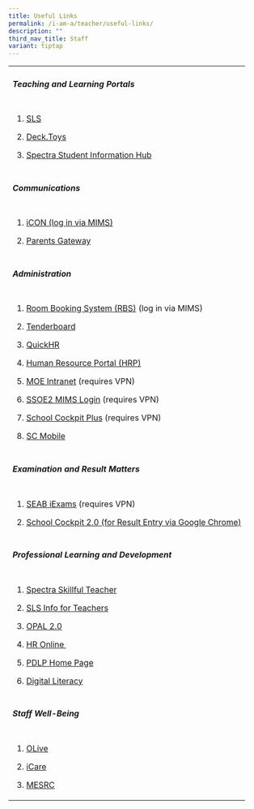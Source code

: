 ```yaml
---
title: Useful Links
permalink: /i-am-a/teacher/useful-links/
description: ""
third_nav_title: Staff
variant: tiptap
---
```

<table style="minWidth: 25px">
<colgroup>
<col>
</colgroup>
<tbody>
<tr>
<td rowspan="1" colspan="1">
<h5><strong>Teaching and Learning Portals</strong></h5>
</td>
</tr>
<tr>
<td rowspan="1" colspan="1">
<ol data-tight="true" class="tight">
<li>
<p><a href="https://vle.learning.moe.edu.sg/login" rel="noopener noreferrer" target="_blank">SLS</a>
</p>
</li>
<li>
<p><a href="https://deck.toys/" rel="noopener noreferrer nofollow" target="_blank">Deck.Toys</a>
</p>
</li>
<li>
<p><a href="https://sites.google.com/moe.edu.sg/spectra-student-info-hub/home" rel="noopener noreferrer" target="_blank">Spectra Student Information Hub</a>
</p>
</li>
</ol>
</td>
</tr>
<tr>
<td rowspan="1" colspan="1">
<h5><strong>Communications</strong></h5>
</td>
</tr>
<tr>
<td rowspan="1" colspan="1">
<ol data-tight="true" class="tight">
<li>
<p><a href="https://icon.moe.edu.sg/" rel="noopener noreferrer nofollow" target="_blank">iCON (log in via MIMS)</a>
</p>
</li>
<li>
<p><a href="https://pg.moe.edu.sg/" rel="noopener noreferrer nofollow" target="_blank">Parents Gateway</a>
</p>
</li>
</ol>
</td>
</tr>
<tr>
<td rowspan="1" colspan="1">
<h5><strong>Administration</strong></h5>
</td>
</tr>
<tr>
<td rowspan="1" colspan="1">
<ol data-tight="true" class="tight">
<li>
<p><a href="https://rbs.avero-tech.com/" rel="noopener noreferrer nofollow" target="_blank">Room Booking System (RBS)</a> (log
in via MIMS)</p>
</li>
<li>
<p><a href="https://www.tenderboard.biz/login?destination=purchase" rel="noopener noreferrer nofollow" target="_blank">Tenderboard</a>
</p>
</li>
<li>
<p><a href="https://sg.quickhr.co/" rel="noopener noreferrer" target="_blank">QuickHR</a>
</p>
</li>
<li>
<p><a href="https://www.hrp.gov.sg/" rel="noopener noreferrer" target="_blank">Human Resource Portal (HRP)</a>
</p>
</li>
<li>
<p><a href="http://intranet.moe.gov.sg/" rel="noopener noreferrer nofollow" target="_blank">MOE Intranet</a> (requires
VPN)</p>
</li>
<li>
<p><a href="https://idp.mims.moe.gov.sg/nidp/saml2/sso" rel="noopener noreferrer" target="_blank">SSOE2 MIMS Login</a> (requires
VPN)</p>
</li>
<li>
<p><a href="https://schoolcockpit.moe.gov.sg/" rel="noopener noreferrer" target="_blank">School Cockpit Plus</a> (requires
VPN)</p>
</li>
<li>
<p><a href="https://scmobile.moe.edu.sg/login" rel="noopener noreferrer" target="_blank">SC Mobile</a>
</p>
</li>
</ol>
</td>
</tr>
<tr>
<td rowspan="1" colspan="1">
<h5><strong>Examination and Result Matters</strong></h5>
</td>
</tr>
<tr>
<td rowspan="1" colspan="1">
<ol data-tight="true" class="tight">
<li>
<p><a href="https://iexams.seab.gov.sg/" rel="noopener noreferrer" target="_blank">SEAB iExams</a> (requires
VPN)</p>
</li>
<li>
<p><a href="https://schoolcockpit.moe.edu.sg/login" rel="noopener noreferrer" target="_blank">School Cockpit 2.0 (for Result Entry via Google Chrome)</a>
</p>
</li>
</ol>
</td>
</tr>
<tr>
<td rowspan="1" colspan="1">
<h5><strong>Professional Learning and Development</strong></h5>
</td>
</tr>
<tr>
<td rowspan="1" colspan="1">
<ol data-tight="true" class="tight">
<li>
<p><a href="https://sites.google.com/moe.edu.sg/spectra-pd/home" rel="noopener noreferrer" target="_blank">Spectra Skillful Teacher</a>
</p>
</li>
<li>
<p><a href="http://intranet.moe.gov.sg/etd/Pages/sls.aspx" rel="noopener noreferrer" target="_blank">SLS Info for Teachers</a>
</p>
</li>
<li>
<p><a href="https://www.opal2.moe.edu.sg/" rel="noopener noreferrer nofollow" target="_blank">OPAL 2.0</a>
</p>
</li>
<li>
<p><a href="https://intranet.moe.gov.sg/hronline" rel="noopener noreferrer" target="_blank">HR Online&nbsp;</a>
</p>
</li>
<li>
<p><a href="https://sites.google.com/moe.edu.sg/personaliseddigitallearningpro/home?authuser=1" rel="noopener noreferrer nofollow" target="_blank">PDLP Home Page</a>
</p>
</li>
<li>
<p><a href="https://sites.google.com/moe.edu.sg/personaliseddigitallearningpro/digital-literacy?authuser=1" rel="noopener noreferrer nofollow" target="_blank">Digital Literacy</a>
</p>
</li>
</ol>
</td>
</tr>
<tr>
<td rowspan="1" colspan="1">
<h5><strong>Staff Well-Being</strong></h5>
</td>
</tr>
<tr>
<td rowspan="1" colspan="1">
<ol data-tight="true" class="tight">
<li>
<p><a href="https://olive.moe.edu.sg/" rel="noopener noreferrer" target="_blank">OLive</a>
</p>
</li>
<li>
<p><a href="https://olive.moe.edu.sg/olive/icare/" rel="noopener noreferrer" target="_blank">iCare</a>
</p>
</li>
<li>
<p><a href="https://www.mesrc.net/" rel="noopener noreferrer" target="_blank">MESRC</a>
</p>
</li>
</ol>
</td>
</tr>
</tbody>
</table>
<p></p>